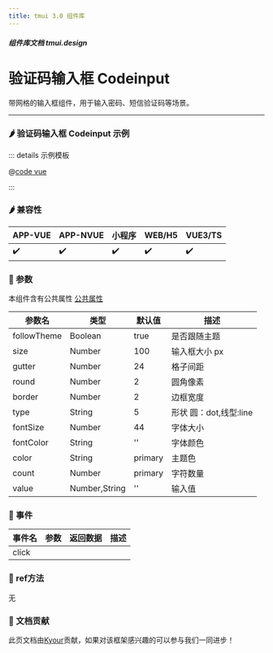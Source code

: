 ```yaml
---
title: tmui 3.0 组件库
---
```


<dirtoc></dirtoc>

##### 组件库文档 tmui.design

# 验证码输入框 Codeinput
带网格的输入框组件，用于输入密码、短信验证码等场景。

---

### :hot_pepper: 验证码输入框 Codeinput 示例

<webview url="https://tmui.design/h5/#/pages/other/codeinput"></webview>

::: details 示例模板

@[code vue](pages/other/codeinput.nvue)

:::

### :hot_pepper: 兼容性

| APP-VUE            | APP-NVUE           | 小程序                | WEB/H5             | VUE3/TS            |
|--------------------|--------------------|--------------------|--------------------|--------------------|
| :heavy_check_mark: | :heavy_check_mark: | :heavy_check_mark: | :heavy_check_mark: | :heavy_check_mark: |

### :seedling: 参数
本组件含有公共属性 [公共属性](/doc/spec/组件公共样式.md)

| 参数名         | 类型            | 默认值     | 描述               |
|-------------|---------------|---------|------------------|
| followTheme | Boolean       | true    | 是否跟随主题           |
| size        | Number        | 100     | 输入框大小 px         |
| gutter      | Number        | 24      | 格子间距             |
| round       | Number        | 2       | 圆角像素             |
| border      | Number        | 2       | 边框宽度             |
| type        | String        | 5       | 形状 圆：dot,线型:line |
| fontSize    | Number        | 44      | 字体大小             |
| fontColor   | String        | ''      | 字体颜色             |
| color       | String        | primary | 主题色              |
| count       | Number        | primary | 字符数量             |
| value       | Number,String | ''      | 输入值              |

### :rose: 事件
| 事件名   | 参数  | 返回数据 | 描述  |
|-------|-----|------|-----|
| click |     |      |     |

### :green_salad: ref方法
无

### :couplekiss: 文档贡献
此页文档由[Kyour](https://github.com/kyour-cn)贡献，如果对该框架感兴趣的可以参与我们一同进步！
